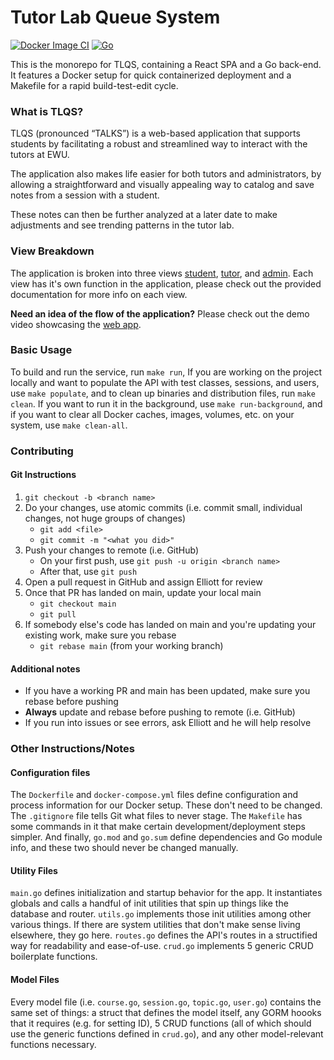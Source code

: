 # Tutor Lab Queue System
[![Docker Image CI](https://github.com/glotchimo/tlqs/actions/workflows/docker.yml/badge.svg)](https://github.com/glotchimo/tlqs/actions/workflows/docker.yml) [![Go ](https://github.com/glotchimo/tlqs/actions/workflows/go.yml/badge.svg)](https://github.com/glotchimo/tlqs/actions/workflows/go.yml)

This is the monorepo for TLQS, containing a React SPA and a Go back-end. It features a Docker setup for quick containerized deployment and a Makefile for a rapid build-test-edit cycle.

### What is TLQS?
TLQS (pronounced “TALKS”) is a web-based application that supports students by facilitating a robust and streamlined way to interact with the tutors at EWU. 

The application also makes life easier for both tutors and administrators, by allowing a straightforward and visually appealing way to catalog and save notes from a session with a student.

These notes can then be further analyzed at a later date to make adjustments and see trending patterns in the tutor lab.

### View Breakdown
The application is broken into three views [student](./docs/student.md), [tutor](./docs/tutor.md), and [admin](./docs/admin.md). Each view has it's own function in the application, please check out the provided documentation for more info on each view. 

**Need an idea of the flow of the application?** Please check out the demo video showcasing the [web app](https://www.youtube.com/watch?v=vVqLiVAbyfQ).

### Basic Usage

To build and run the service, run `make run`, If you are working on the project locally and want to populate the API with test classes, sessions, and users, use `make populate`, and to clean up binaries and distribution files, run `make clean`. If you want to run it in the background, use `make run-background`, and if you want to clear all Docker caches, images, volumes, etc. on your system, use `make clean-all`.

### Contributing

#### Git Instructions

1. `git checkout -b <branch name>`
2. Do your changes, use atomic commits (i.e. commit small, individual changes, not huge groups of changes)
    - `git add <file>`
    - `git commit -m "<what you did>"`
3. Push your changes to remote (i.e. GitHub)
    - On your first push, use `git push -u origin <branch name>`
    - After that, use `git push`
4. Open a pull request in GitHub and assign Elliott for review
5. Once that PR has landed on main, update your local main
    - `git checkout main`
    - `git pull`
6. If somebody else's code has landed on main and you're updating your existing work, make sure you rebase
    - `git rebase main` (from your working branch)

#### Additional notes

- If you have a working PR and main has been updated, make sure you rebase before pushing
- **Always** update and rebase before pushing to remote (i.e. GitHub)
- If you run into issues or see errors, ask Elliott and he will help resolve

### Other Instructions/Notes

#### Configuration files

The `Dockerfile` and `docker-compose.yml` files define configuration and process information for our Docker setup. These don't need to be changed. The `.gitignore` file tells Git what files to never stage. The `Makefile` has some commands in it that make certain development/deployment steps simpler. And finally, `go.mod` and `go.sum` define dependencies and Go module info, and these two should never be changed manually.

#### Utility Files

`main.go` defines initialization and startup behavior for the app. It instantiates globals and calls a handful of init utilities that spin up things like the database and router. `utils.go` implements those init utilities among other various things. If there are system utilities that don't make sense living elsewhere, they go here. `routes.go` defines the API's routes in a structified way for readability and ease-of-use. `crud.go` implements 5 generic CRUD boilerplate functions.

#### Model Files

Every model file (i.e. `course.go`, `session.go`, `topic.go`, `user.go`) contains the same set of things: a struct that defines the model itself, any GORM hoooks that it requires (e.g. for setting ID), 5 CRUD functions (all of which should use the generic functions defined in `crud.go`), and any other model-relevant functions necessary.
